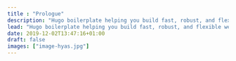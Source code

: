 ```yaml
---
title : "Prologue"
description: "Hugo boilerplate helping you build fast, robust, and flexible websites."
lead: "Hugo boilerplate helping you build fast, robust, and flexible websites."
date: 2019-12-02T13:47:16+01:00
draft: false
images: ["image-hyas.jpg"]
---
```

